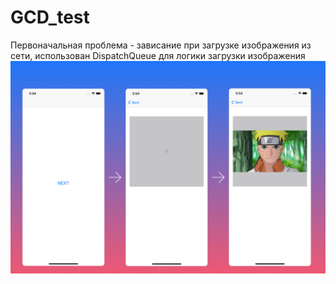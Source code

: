 # GCD_test

Первоначальная проблема - зависание при загрузке изображения из сети, 
использован DispatchQueue для логики загрузки изображения
![alt tag](https://github.com/rustam66637/GCD_test/blob/main/appPhoto.png "gcd")
